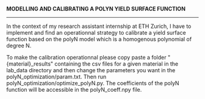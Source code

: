 
**MODELLING AND CALIBRATING A POLYN YIELD SURFACE FUNCTION**

---

In the context of my research assistant internship at ETH Zurich, I have to implement and find an operationnal strategy to calibrate a yield surface function based on the polyN model which is a homogenous polynomial of degree N.

To make the calibration operationnal please copy paste a folder "{material}_results" containing the csv files for a given material in the lab_data directory and then change the parameters you want in the polyN_optimization/param.txt. Then run polyN_optimization/optimize_polyN.py. The coefficients of the polyN function will be accessible in the polyN_coeff.npy file.
